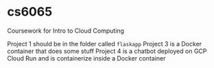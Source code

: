 # cs6065
Coursework for Intro to Cloud Computing

Project 1 should be in the folder called `flaskapp`
Project 3 is a Docker container that does some stuff
Project 4 is a chatbot deployed on GCP Cloud Run and is containerize inside a Docker container

